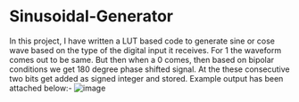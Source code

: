 # Sinusoidal-Generator
In this project, I have written a LUT based code to generate sine or cose wave based on the type of the digital input it receives. For 1 the waveform comes out to be same. But then when a 0 comes, then based on bipolar conditions we get 180 degree phase shifted signal. At the these consecutive two bits get added as signed integer and stored.
Example output has been attached below:-
![image](https://github.com/Divyajyotipatra10/Sinusoidal-Generator/assets/96006198/da173948-bc38-4cb3-82b1-128ec1db7d5e)
